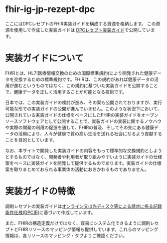 # fhir-ig-jp-rezept-dpc
ここにはDPCレセプトのFHIR実装ガイドを構成する資源を格納します。
この資源を使用して作成した実装ガイドは [DPCレセプト実装ガイド](https://igs.healthdataworks.net/jp-rezept-dpc/index.html)で公開しています。

# 実装ガイドについて
FHIRとは、HL7(医療情報交換のための国際標準規約)により開発された健康データを交換するための標準規約です。FHIRは、この規約があれば健康データの活用が進むというものではなく、この規約に基づいた実装ガイドを公開することで、健康データを正しく活用することが可能となる技術です。

日本では、この実装ガイドの検討が進み、その案も公開されておりますが、実行可能な形での実装ガイドの公開が進んでいません。このような状況下において、公開されている実装ガイドの仕様をベースにしたFHIRの実装ガイドをオープンソースソフトウェアとして公開することで、実装ガイドの実装に関するノウハウや実際の開発の利用の促進を通して、FHIRの普及、そしてその先にある健康データの活用により、人々が健康で質の高い生活を送れる社会になるよう貢献することを目的としています。

なお、本サイトで開発した実装ガイドの内容をもって標準的な交換規約としようとするものではなく、開発者や利用者が取り組みやすいように実装ガイドの仕様案をベースに実装ガイドを開発して提供するものであります。実装ガイドの仕様案を取りまとめておられる事業体の活動におきかわるものでありません。

# 実装ガイドの特徴
調剤レセプトの実装ガイドは[オンライン又は光ディスク等による請求に係る記録条件仕様(DPC用)](https://www.ssk.or.jp/seikyushiharai/rezept/iryokikan/download/index.files/iryokikan_in_03.pdf)に基づいて作成しています。

また、FHIRの構造定義だけではなく、容易にシステム化できるように調剤レセプトとFHIRリソースのマッピング情報も提供しています。これらのマッピング情報は、各リソースのマッピング・タブよりご確認ください。
